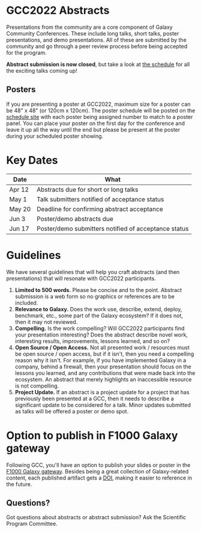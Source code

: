 <slot name="/events/gcc2022/header" />

# GCC2022 Abstracts

Presentations from the community are a core component of Galaxy Community
Conferences.  These include long talks, short talks, poster presentations, and
demo presentations.  All of these are submitted by the community and go through
a peer review process before being accepted for the program.

**Abstract submission is now closed**, but take a look at [the
schedule](https://gcc2022.sched.com/) for all the exciting talks coming up!

## Posters

If you are presenting a poster at GCC2022, maximum size for a poster can be 48"
x 48" (or 120cm x 120cm). The poster schedule will be posted on the [schedule
site](https://gcc2022.sched.com/overview/type/C.+Poster+%2F+Demo) with each
poster being assigned number to match to a poster panel. You can place your
poster on the first day for the conference and leave it up all the way until the
end but please be present at the poster during your scheduled poster showing.


# Key Dates

| Date    | What |
| -----   | --- |
| Apr  12 | Abstracts due for short or long talks |
| May  1  | Talk submitters notified of acceptance status |
| May  20 | Deadline for confirming abstract acceptance |
| Jun  3  | Poster/demo abstracts due |
| Jun  17 | Poster/demo submitters notified of acceptance status |

# Guidelines

We have several guidelines that will help you craft abstracts (and then
presentations) that will resonate with GCC2022 participants.
1. **Limited to 500 words.** Please be concise and to the point. Abstract
   submission is a web form so no graphics or references are to be included.
1. **Relevance to Galaxy.** Does the work use, describe, extend, deploy,
   benchmark, etc., some part of the Galaxy ecosystem?  If it does not, then it
   may not reviewed.
1. **Compelling.** Is the work compelling?  Will GCC2022 participants find your
   presentation interesting?  Does the abstract describe novel work, interesting
   results, improvements, lessons learned, and so on?
1. **Open Source / Open Access.**  Not all presented work / resources must be
   open source / open access, but if it isn't, then you need a compelling reason
   why it isn't.  For example, if you have implemented Galaxy in a company,
   behind a firewall, then your presentation should focus on the lessons you
   learned, and any contributions that were made back into the ecosystem.  An
   abstract that merely highlights an inaccessible resource is not compelling.
1. **Project Update.** If an abstract is a project update for a project that has
   previously been presented at a GCC, then it needs to describe a significant
   update to be considered for a talk.  Minor updates submitted as talks will be
   offered a poster or demo spot.

# Option to publish in F1000 Galaxy gateway
Following GCC, you'll have an option to publish your slides or poster in the
[F1000 Galaxy gateway](https://f1000research.com/gateways/galaxy/). Besides
being a great collection of Galaxy-related content, each published artifact gets
a [DOI](https://www.doi.org/), making it easier to reference in the future.

## Questions?

Got questions about abstracts or abstract submission? Ask the Scientific Program
Committee.
